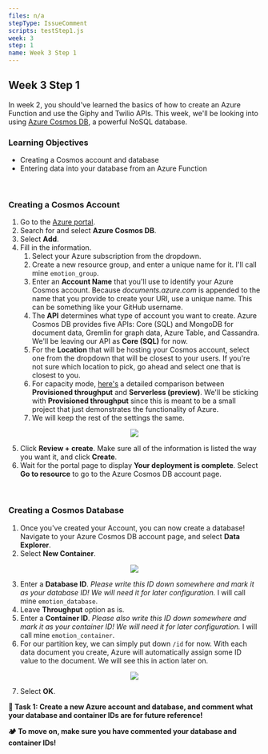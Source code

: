 ```yaml
---
files: n/a
stepType: IssueComment
scripts: testStep1.js
week: 3
step: 1
name: Week 3 Step 1
---
```


## Week 3 Step 1

In week 2, you should've learned the basics of how to create an Azure Function and use the Giphy and Twilio APIs. This week, we'll be looking into using [Azure Cosmos DB](https://azure.microsoft.com/en-us/services/cosmos-db/), a powerful NoSQL database.

### Learning Objectives
* Creating a Cosmos account and database
* Entering data into your database from an Azure Function

<br>

### Creating a Cosmos Account

1. Go to the [Azure portal](https://portal.azure.com/).
2. Search for and select **Azure Cosmos DB**.
3. Select **Add**.
4. Fill in the information.
    1. Select your Azure subscription from the dropdown.
    2. Create a new resource group, and enter a unique name for it. I'll call mine `emotion_group`.
    3. Enter an **Account Name** that you'll use to identify your Azure Cosmos account. Because *documents.azure.com* is appended to the name that you provide to create your URI, use a unique name. This can be something like your GitHub username.
    4. The **API** determines what type of account you want to create. Azure Cosmos DB provides five APIs: Core (SQL) and MongoDB for document data, Gremlin for graph data, Azure Table, and Cassandra. We'll be leaving our API as **Core (SQL)** for now.
    5. For the **Location** that will be hosting your Cosmos account, select one from the dropdown that will be closest to your users. If you're not sure which location to pick, go ahead and select one that is closest to you.
    6. For capacity mode, [here's](https://docs.microsoft.com/en-us/azure/cosmos-db/throughput-serverless) a detailed comparison between **Provisioned throughput** and **Serverless (preview)**. We'll be sticking with **Provisioned throughput** since this is meant to be a small project that just demonstrates the functionality of Azure.
    7. We will keep the rest of the settings the same.

<p align="center"><img src="https://user-images.githubusercontent.com/49426183/113162894-ab3c0680-920d-11eb-891d-909ffbce7c15.png"></p>

5. Click **Review + create**. Make sure all of the information is listed the way you want it, and click **Create**.
6. Wait for the portal page to display **Your deployment is complete**. Select **Go to resource** to go to the Azure Cosmos DB account page.

<br>

### Creating a Cosmos Database

1. Once you've created your Account, you can now create a database! Navigate to your Azure Cosmos DB account page, and select **Data Explorer**.
2. Select **New Container**.
<p align="center"><img src="https://user-images.githubusercontent.com/49426183/113165079-ad9f6000-920f-11eb-9b6a-8a84add3215d.png"></p>

3. Enter a **Database ID**. *Please write this ID down somewhere and mark it as your database ID! We will need it for later configuration.* I will call mine `emotion_database`.
4. Leave **Throughput** option as is.
5. Enter a **Container ID**. *Please also write this ID down somewhere and mark it as your container ID! We will need it for later configuration.* I will call mine `emotion_container`.
6. For our partition key, we can simply put down `/id` for now. With each data document you create, Azure will automatically assign some ID value to the document. We will see this in action later on.
<p align="center"><img src="https://user-images.githubusercontent.com/49426183/113165734-28687b00-9210-11eb-8e6d-389f2305b298.png"></p>

7. Select **OK**.

**:pencil: Task 1: Create a new Azure account and database, and comment what your database and container IDs are for future reference!**


**:camping: To move on, make sure you have commented your database and container IDs!**